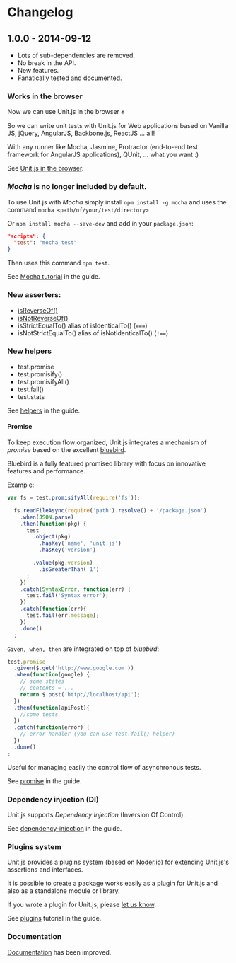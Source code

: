# Changelog

## 1.0.0 - 2014-09-12

  * Lots of sub-dependencies are removed.
  * No break in the API.
  * New features.
  * Fanatically tested and documented.


### Works in the browser

Now we can use Unit.js in the browser :fist:

So we can write unit tests with Unit.js for Web applications based on Vanilla JS, jQuery, AngularJS, Backbone.js, ReactJS ... all!

With any runner like Mocha, Jasmine, Protractor (end-to-end test framework for AngularJS applications), QUnit, ... what you want :)

See [Unit.js in the browser](http://unitjs.com/guide/browser.html).


### _Mocha_ is no longer included by default.

To use Unit.js with _Mocha_ simply install `npm install -g mocha`
and uses the command `mocha <path/of/your/test/directory>`

Or `npm install mocha --save-dev` and add in your `package.json`:

```json
"scripts": {
  "test": "mocha test"
}
```
Then uses this command `npm test`.

See [Mocha tutorial](http://unitjs.com/guide/mocha.html) in the guide.


### New asserters:

  * [isReverseOf()](http://unitjs.com/api/value.html#isReverseOf)
  * [isNotReverseOf()](http://unitjs.com/api/value.html#isNotReverseOf)
  * isStrictEqualTo() alias of isIdenticalTo() (`===`)
  * isNotStrictEqualTo() alias of isNotIdenticalTo() (`!==`)


### New helpers

  * test.promise
  * test.promisify()
  * test.promisifyAll()
  * test.fail()
  * test.stats

See [helpers](http://unitjs.com/guide/helpers.html) in the guide.


#### Promise

To keep execution flow organized, Unit.js integrates a mechanism of _promise_ based on the excellent [bluebird](https://github.com/petkaantonov/bluebird).

Bluebird is a fully featured promised library with focus on innovative features and performance.

Example:

```js
var fs = test.promisifyAll(require('fs'));

  fs.readFileAsync(require('path').resolve() + '/package.json')
    .when(JSON.parse)
    .then(function(pkg) {
      test
        .object(pkg)
          .hasKey('name', 'unit.js')
          .hasKey('version')

        .value(pkg.version)
          .isGreaterThan('1')
      ;
    })
    .catch(SyntaxError, function(err) {
      test.fail('Syntax error');
    })
    .catch(function(err){
      test.fail(err.message);
    })
    .done()
  ;
```

`Given, when, then` are integrated on top of _bluebird_:

```js
test.promise
  .given($.get('http://www.google.com'))
  .when(function(google) {
    // some states
    // contents = ...
    return $.post('http://localhost/api');
  })
  .then(function(apiPost){
    //some tests
  })
  .catch(function(error) {
    // error handler (you can use test.fail() helper)
  })
  .done()
;
```

Useful for managing easily the control flow of asynchronous tests.

See [promise](http://unitjs.com/guide/promise.html) in the guide.


### Dependency injection (DI)

Unit.js supports _Dependency Injection_ (Inversion Of Control).

See [dependency-injection](http://unitjs.com/guide/dependency-injection.html) in the guide.


### Plugins system

Unit.js provides a plugins system (based on [Noder.io](http://noder.io)) for extending Unit.js's assertions and interfaces.

It is possible to create a package works easily as a plugin for Unit.js and also as a standalone module or library.

If you wrote a plugin for Unit.js, please [let us know](https://github.com/unitjs/unit.js/issues/new?title=[new%20plugin]%20).

See [plugins](http://unitjs.com/guide/plugins.html) tutorial in the guide.


### Documentation

[Documentation](http://unitjs.com) has been improved.
